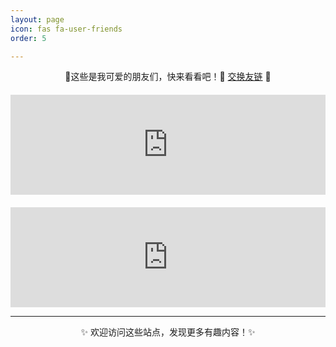 ```yaml
---
layout: page
icon: fas fa-user-friends
order: 5

---
```

<div style="text-align: center; margin-bottom: 20px;">
  <p>🔗这些是我可爱的朋友们，快来看看吧！🔗 <a href="mailto:post@zwei.de.eu.org">交换友链</a> 🔗</p>
</div>
<div style="max-width: 600px; margin: 0 auto;">
  <iframe src="https://friendcards.zwei.de.eu.org/?name=LinuxDo&specialty=新的理想型社区&link=https://linux.do&redirect=https://linux.do/?source=zwei_de_eu_org" 
          style="border:none; width:100%; height:160px;" 
          scrolling="no"></iframe>
</div>
<div style="max-width: 600px; margin: 20px auto 0;">
  <iframe src="https://friendcards.zwei.de.eu.org/?name=MasterKe(柯大师)&specialty=定格生活的美好~&link=https://blog.masterke.cn&avatar=https://my-blog-picture-1301437686.cos.ap-nanjing.myqcloud.com/2024%2F07%2F24%2F1721836688.jpg" 
          style="border:none; width:100%; height:160px;" 
          scrolling="no"></iframe>
</div>



---

<p align="center">✨ 欢迎访问这些站点，发现更多有趣内容！✨</p>

